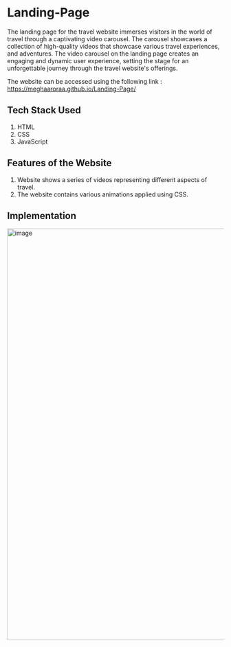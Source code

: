 # Landing-Page

The landing page for the travel website immerses visitors in the world of travel through a captivating video carousel. The carousel showcases a collection of high-quality videos that showcase various travel experiences, and adventures. The video carousel on the landing page creates an engaging and dynamic user experience, setting the stage for an unforgettable journey through the travel website's offerings.

The website can be accessed using the following link : https://meghaaroraa.github.io/Landing-Page/

## Tech Stack Used
1. HTML
2. CSS
3. JavaScript

## Features of the Website
1. Website shows a series of videos representing different aspects of travel.
2. The website contains various animations applied using CSS.

## Implementation

<img width="959" alt="image" src="https://github.com/meghaaroraa/Landing-Page/assets/96053499/fc2a54a5-8189-4992-830d-bbb1ae9342de">
